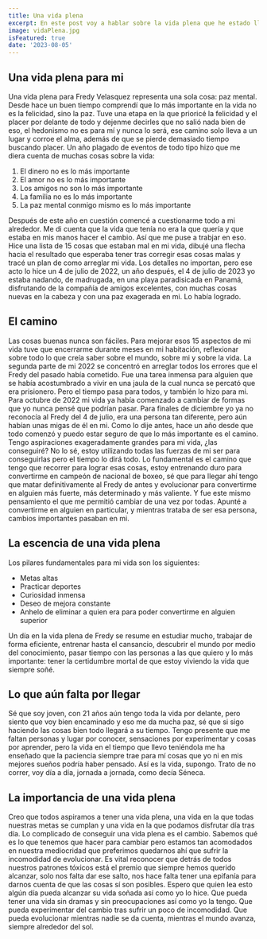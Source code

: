 ```yaml
---
title: Una vida plena
excerpt: En este post voy a hablar sobre la vida plena que he estado llevando desde ya hace un tiempo. Voy a contar como la construí, lo que representa para mi y la importancia de que todos tengamos una vida así.
image: vidaPlena.jpg
isFeatured: true
date: '2023-08-05'
---
```


## Una vida plena para mi

Una vida plena para Fredy Velasquez representa una sola cosa: paz mental. Desde hace un buen tiempo comprendí que lo más importante en la vida no es la felicidad, sino la paz. Tuve una etapa en la que prioricé la felicidad y el placer por delante de todo y dejenme decirles que no salió nada bien de eso, el hedonismo no es para mí y nunca lo será, ese camino solo lleva a un lugar y corroe el alma, además de que se pierde demasiado tiempo buscando placer. Un año plagado de eventos de todo tipo hizo que me diera cuenta de muchas cosas sobre la vida:

1. El dinero no es lo más importante
2. El amor no es lo más importante
3. Los amigos no son lo más importante
4. La familia no es lo más importante
5. La paz mental conmigo mismo es lo más importante

Después de este año en cuestión comencé a cuestionarme todo a mi alrededor. Me di cuenta que la vida que tenía no era la que quería y que estaba en mis manos hacer el cambio. Así que me puse a trabjar en eso. Hice una lista de 15 cosas que estaban mal en mi vida, dibujé una flecha hacia el resultado que esperaba tener tras corregir esas cosas malas y tracé un plan de como arreglar mi vida. Los detalles no importan, pero ese acto lo hice un 4 de julio de 2022, un año después, el 4 de julio de 2023 yo estaba nadando, de madrugada, en una playa paradisicada en Panamá, disfrutando de la compañía de amigos excelentes, con muchas cosas nuevas en la cabeza y con una paz exagerada en mi. Lo había logrado. 

## El camino

Las cosas buenas nunca son fáciles. Para mejorar esos 15 aspectos de mi vida tuve que encerrarme durante meses en mi habitación, reflexionar sobre todo lo que creía saber sobre el mundo, sobre mi y sobre la vida. La segunda parte de mi 2022 se concentró en arreglar todos los errores que el Fredy del pasado había cometido. Fue una tarea inmensa para alguien que se había acostumbrado a vivir en una jaula de la cual nunca se percató que era prisionero. Pero el tiempo pasa para todos, y también lo hizo para mi. Para octubre de 2022 mi vida ya había comenzado a cambiar de formas que yo nunca pensé que podrían pasar. Para finales de diciembre yo ya no reconocía al Fredy del 4 de julio, era una persona tan diferente, pero aún habían unas migas de él en mi. Como lo dije antes, hace un año desde que todo comenzó y puedo estar seguro de que lo más importante es el camino. Tengo aspiraciones exageradamente grandes para mi vida, ¿las conseguiré? No lo sé, estoy utilizando todas las fuerzas de mi ser para conseguirlas pero el tiempo lo dirá todo. Lo fundamental es el camino que tengo que recorrer para lograr esas cosas, estoy entrenando duro para convertirme en campeón de nacional de boxeo, sé que para llegar ahí tengo que matar definitivamente al Fredy de antes y evolucionar para convertirme en alguien más fuerte, más determinado y más valiente. Y fue este mismo pensamiento el que me permitió cambiar de una vez por todas. Apunté a convertirme en alguien en particular, y mientras trataba de ser esa persona, cambios importantes pasaban en mi.

## La escencia de una vida plena

Los pilares fundamentales para mi vida son los siguientes:

- Metas altas
- Practicar deportes
- Curiosidad inmensa
- Deseo de mejora constante
- Anhelo de eliminar a quien era para poder convertirme en alguien superior

Un día en la vida plena de Fredy se resume en estudiar mucho, trabajar de forma eficiente, entrenar hasta el cansancio, descubrir el mundo por medio del conocimiento, pasar tiempo con las personas a las que quiero y lo más importante: tener la certidumbre mortal de que estoy viviendo la vida que siempre soñé. 

## Lo que aún falta por llegar

Sé que soy joven, con 21 años aún tengo toda la vida por delante, pero siento que voy bien encaminado y eso me da mucha paz, sé que si sigo haciendo las cosas bien todo llegará a su tiempo. Tengo presente que me faltan personas y lugar por conocer, sensaciones por experimentar y cosas por aprender, pero la vida en el tiempo que llevo teniéndola me ha enseñado que la paciencia siempre trae para mí cosas que yo ni en mis mejores sueños podría haber pensado. Así es la vida, supongo. Trato de no correr, voy día a día, jornada a jornada, como decía Séneca. 

## La importancia de una vida plena

Creo que todos aspiramos a tener una vida plena, una vida en la que todas nuestras metas se cumplan y una vida en la que podamos disfrutar día tras día. Lo complicado de conseguir una vida plena es el cambio. Sabemos qué es lo que tenemos que hacer para cambiar pero estamos tan acomodados en nuestra mediocridad que preferimos quedarnos ahí que sufrir la incomodidad de evolucionar. Es vital reconocer que detrás de todos nuestros patrones tóxicos está el premio que siempre hemos querido alcanzar, solo nos falta dar ese salto, nos hace falta tener una epifanía para darnos cuenta de que las cosas sí son posibles. Espero que quien lea esto algún día pueda alcanzar su vida soñada así como yo lo hice. Que pueda tener una vida sin dramas y sin preocupaciones así como yo la tengo. Que pueda experimentar del cambio tras sufrir un poco de incomodidad. Que pueda evolucionar mientras nadie se da cuenta, mientras el mundo avanza, siempre alrededor del sol.